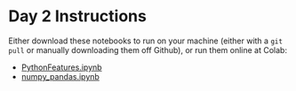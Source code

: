 # Day 2 Instructions

Either download these notebooks to run on your machine (either with a `git pull` or manually downloading them off Github), or run them online at Colab:

   * [PythonFeatures.ipynb](https://colab.research.google.com/github/semaphoreP/ASTRON441/blob/main/Day2-PythonLibraries/PythonFeatures.ipynb)
   * [numpy_pandas.ipynb](https://colab.research.google.com/github/semaphoreP/ASTRON441/blob/main/Day2-PythonLibraries/numpy_pandas.ipynb)

